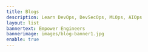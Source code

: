 ```yaml
---
title: Blogs
description: Learn DevOps, DevSecOps, MLOps, AIOps
layout: list
bannertext: Empower Engineers
bannerimage: images/blog-banner1.jpg
enable: true
---
```

